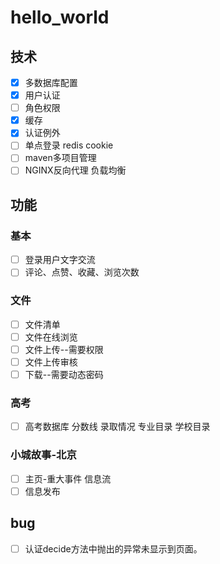 # hello_world

## 技术

- [x] 多数据库配置
- [x] 用户认证
- [ ] 角色权限
- [x] 缓存
- [x] 认证例外
- [ ] 单点登录 redis cookie
- [ ] maven多项目管理
- [ ] NGINX反向代理  负载均衡

## 功能

### 基本
- [ ] 登录用户文字交流
- [ ] 评论、点赞、收藏、浏览次数

### 文件
- [ ] 文件清单
- [ ] 文件在线浏览
- [ ] 文件上传--需要权限
- [ ] 文件上传审核
- [ ] 下载--需要动态密码

### 高考
- [ ] 高考数据库 分数线 录取情况 专业目录 学校目录

### 小城故事-北京
- [ ] 主页-重大事件 信息流 
- [ ] 信息发布

## bug
- [ ] 认证decide方法中抛出的异常未显示到页面。
